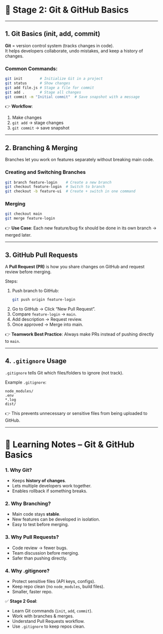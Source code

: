 # 📘 Stage 2: Git & GitHub Basics

---

## 1. Git Basics (init, add, commit)

**Git** = version control system (tracks changes in code).  
It helps developers collaborate, undo mistakes, and keep a history of changes.

### Common Commands:
```bash
git init        # Initialize Git in a project
git status      # Show changes
git add file.js # Stage a file for commit
git add .       # Stage all changes
git commit -m "Initial commit"  # Save snapshot with a message
```

👉 **Workflow**:  
1. Make changes  
2. `git add` → stage changes  
3. `git commit` → save snapshot  

---

## 2. Branching & Merging

Branches let you work on features separately without breaking main code.

### Creating and Switching Branches
```bash
git branch feature-login    # Create a new branch
git checkout feature-login  # Switch to branch
git checkout -b feature-ui  # Create + switch in one command
```

### Merging
```bash
git checkout main
git merge feature-login
```

👉 **Use Case**: Each new feature/bug fix should be done in its own branch → merged later.

---

## 3. GitHub Pull Requests

A **Pull Request (PR)** is how you share changes on GitHub and request review before merging.

Steps:
1. Push branch to GitHub:
   ```bash
   git push origin feature-login
   ```
2. Go to GitHub → Click “New Pull Request”.
3. Compare `feature-login` → `main`.
4. Add description → Request review.
5. Once approved → Merge into main.

👉 **Teamwork Best Practice**: Always make PRs instead of pushing directly to `main`.

---

## 4. `.gitignore` Usage

`.gitignore` tells Git which files/folders to ignore (not track).

Example `.gitignore`:
```
node_modules/
.env
*.log
dist/
```

👉 This prevents unnecessary or sensitive files from being uploaded to GitHub.  

---

# 📝 Learning Notes – Git & GitHub Basics

### 1. Why Git?
- Keeps **history of changes**.  
- Lets multiple developers work together.  
- Enables rollback if something breaks.  

### 2. Why Branching?
- Main code stays **stable**.  
- New features can be developed in isolation.  
- Easy to test before merging.  

### 3. Why Pull Requests?
- Code review → fewer bugs.  
- Team discussion before merging.  
- Safer than pushing directly.  

### 4. Why .gitignore?
- Protect sensitive files (API keys, configs).  
- Keep repo clean (no `node_modules`, build files).  
- Smaller, faster repo.  

✅ **Stage 2 Goal**:  
- Learn Git commands (`init`, `add`, `commit`).  
- Work with branches & merges.  
- Understand Pull Requests workflow.  
- Use `.gitignore` to keep repos clean.  

